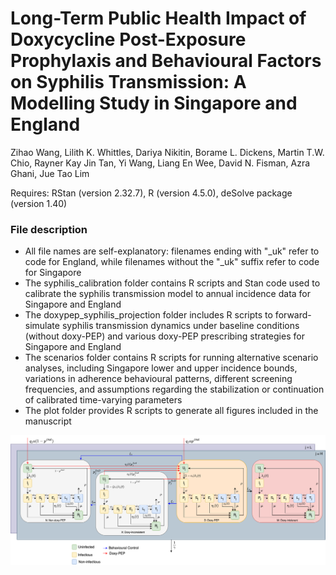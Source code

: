 # Long-Term Public Health Impact of Doxycycline Post-Exposure Prophylaxis and Behavioural Factors on Syphilis Transmission: A Modelling Study in Singapore and England

Zihao Wang, Lilith K. Whittles, Dariya Nikitin, Borame L. Dickens, Martin T.W. Chio, Rayner Kay Jin Tan, Yi Wang, Liang En Wee, David N. Fisman, Azra Ghani, Jue Tao Lim </br>

Requires: RStan (version 2.32.7), R (version 4.5.0), deSolve package (version 1.40) </br>

### File description
* All file names are self-explanatory: filenames ending with "_uk" refer to code for England, while filenames without the "_uk" suffix refer to code for Singapore </br>
* The syphilis_calibration folder contains R scripts and Stan code used to calibrate the syphilis transmission model to annual incidence data for Singapore and England </br>
* The doxypep_syphilis_projection folder includes R scripts to forward-simulate syphilis transmission dynamics under baseline conditions (without doxy-PEP) and various doxy-PEP prescribing strategies for Singapore and England </br>
* The scenarios folder contains R scripts for running alternative scenario analyses, including Singapore lower and upper incidence bounds, variations in adherence behavioural patterns, different screening frequencies, and assumptions regarding the stabilization or continuation of calibrated time-varying parameters </br>
* The plot folder provides R scripts to generate all figures included in the manuscript

![alt text](https://github.com/killingbear999/doxypep_syphilis/blob/main/doxyPEP_syphilis.png)
